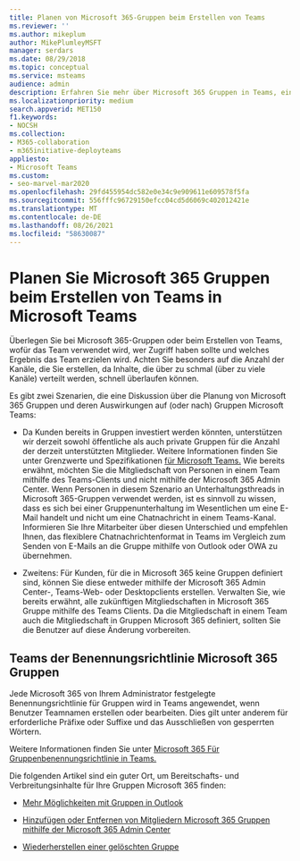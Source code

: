 ```yaml
---
title: Planen von Microsoft 365-Gruppen beim Erstellen von Teams
ms.reviewer: ''
ms.author: mikeplum
author: MikePlumleyMSFT
manager: serdars
ms.date: 08/29/2018
ms.topic: conceptual
ms.service: msteams
audience: admin
description: Erfahren Sie mehr über Microsoft 365 Gruppen in Teams, einschließlich der Unterschiede zwischen Gruppen & Teams Unterhaltungen und wie Teams Benennungsrichtlinie für Gruppen respektiert.
ms.localizationpriority: medium
search.appverid: MET150
f1.keywords:
- NOCSH
ms.collection:
- M365-collaboration
- m365initiative-deployteams
appliesto:
- Microsoft Teams
ms.custom:
- seo-marvel-mar2020
ms.openlocfilehash: 29fd455954dc582e0e34c9e909611e609578f5fa
ms.sourcegitcommit: 556fffc96729150efcc04cd5d6069c402012421e
ms.translationtype: MT
ms.contentlocale: de-DE
ms.lasthandoff: 08/26/2021
ms.locfileid: "58630087"
---
```

# <a name="plan-for-microsoft-365-groups-when-creating-teams-in-microsoft-teams"></a>Planen Sie Microsoft 365 Gruppen beim Erstellen von Teams in Microsoft Teams

Überlegen Sie bei Microsoft 365-Gruppen oder beim Erstellen von Teams, wofür das Team verwendet wird, wer Zugriff haben sollte und welches Ergebnis das Team erzielen wird. Achten Sie besonders auf die Anzahl der Kanäle, die Sie erstellen, da Inhalte, die über zu schmal (über zu viele Kanäle) verteilt werden, schnell überlaufen können.

Es gibt zwei Szenarien, die eine Diskussion über die Planung von Microsoft 365 Gruppen und deren Auswirkungen auf (oder nach) Gruppen Microsoft Teams:

-   Da Kunden bereits in Gruppen investiert werden könnten, unterstützen wir derzeit sowohl öffentliche als auch private Gruppen für die Anzahl der derzeit unterstützten Mitglieder. Weitere Informationen finden Sie unter Grenzwerte und Spezifikationen [für Microsoft Teams.](./limits-specifications-teams.md) Wie bereits erwähnt, möchten Sie die Mitgliedschaft von Personen in einem Team mithilfe des Teams-Clients und nicht mithilfe der Microsoft 365 Admin Center. Wenn Personen in diesem Szenario an Unterhaltungsthreads in Microsoft 365-Gruppen verwendet werden, ist es sinnvoll zu wissen, dass es sich bei einer Gruppenunterhaltung im Wesentlichen um eine E-Mail handelt und nicht um eine Chatnachricht in einem Teams-Kanal. Informieren Sie Ihre Mitarbeiter über diesen Unterschied und empfehlen Ihnen, das flexiblere Chatnachrichtenformat in Teams im Vergleich zum Senden von E-Mails an die Gruppe mithilfe von Outlook oder OWA zu übernehmen.

-   Zweitens: Für Kunden, für die in Microsoft 365 keine Gruppen definiert sind, können Sie diese entweder mithilfe der Microsoft 365 Admin Center-, Teams-Web- oder Desktopclients erstellen. Verwalten Sie, wie bereits erwähnt, alle zukünftigen Mitgliedschaften in Microsoft 365 Gruppe mithilfe des Teams Clients. Da die Mitgliedschaft in einem Team auch die Mitgliedschaft in Gruppen Microsoft 365 definiert, sollten Sie die Benutzer auf diese Änderung vorbereiten.

## <a name="teams-respects-microsoft-365-groups-naming-policy"></a>Teams der Benennungsrichtlinie Microsoft 365 Gruppen

Jede Microsoft 365 von Ihrem Administrator festgelegte Benennungsrichtlinie für Gruppen wird in Teams angewendet, wenn Benutzer Teamnamen erstellen oder bearbeiten. Dies gilt unter anderem für erforderliche Präfixe oder Suffixe und das Ausschließen von gesperrten Wörtern.

Weitere Informationen finden Sie unter [Microsoft 365 Für Gruppenbenennungsrichtlinie in Teams.](https://support.office.com/article/Office-365-Groups-Naming-Policy-6ceca4d3-cad1-4532-9f0f-d469dfbbb552)

Die folgenden Artikel sind ein guter Ort, um Bereitschafts- und Verbreitungsinhalte für Ihre Gruppen Microsoft 365 finden:

-   [Mehr Möglichkeiten mit Gruppen in Outlook](https://support.office.com/article/Get-more-with-Office-365-Groups-in-Outlook-93132800-5b11-49de-8cc2-605b6075b2b9)

-   [Hinzufügen oder Entfernen von Mitgliedern Microsoft 365 Gruppen mithilfe der Microsoft 365 Admin Center](https://support.office.com/article/Manage-Group-membership-in-the-Office-365-admin-center-e186d224-a324-4afa-8300-0e4fc0c3000a)

-   [Wiederherstellen einer gelöschten Gruppe](/microsoft-365/admin/create-groups/restore-deleted-group)
